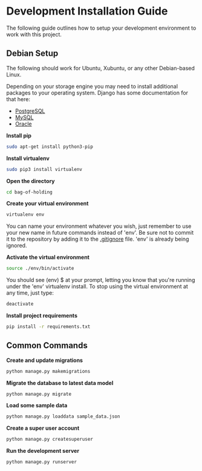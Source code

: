 # Development Installation Guide
The following guide outlines how to setup your development environment to work with this project.

## Debian Setup
The following should work for Ubuntu, Xubuntu, or any other Debian-based Linux.

Depending on your storage engine you may need to install additional packages to your operating system. Django has some documentation for that here: 
- [PostgreSQL](https://docs.djangoproject.com/en/1.9/ref/databases/#postgresql-notes)
- [MySQL](https://docs.djangoproject.com/en/1.9/ref/databases/#mysql-notes)
- [Oracle](https://docs.djangoproject.com/en/1.9/ref/databases/#oracle-notes)

**Install pip**

```sh
sudo apt-get install python3-pip
```

**Install virtualenv**

```sh
sudo pip3 install virtualenv
```


**Open the directory**

```sh
cd bag-of-holding
```

**Create your virtual environment**

```sh
virtualenv env
```
You can name your environment whatever you wish, just remember to use your new name in future commands instead of 'env'. Be sure not to commit it to the repository by adding it to the [.gitignore](.gitignore) file. 'env' is already being ignored.


**Activate the virtual environment**

```sh
source ./env/bin/activate
```

You should see (env) $ at your prompt, letting you know that you're running under the 'env' virtualenv install. To stop using the virtual environment at any time, just type:

```sh
deactivate
```

**Install project requirements**

```sh
pip install -r requirements.txt
```

## Common Commands

**Create and update migrations**

```sh
python manage.py makemigrations
```

**Migrate the database to latest data model**

```sh
python manage.py migrate
```

**Load some sample data**

```sh
python manage.py loaddata sample_data.json
```

**Create a super user account**

```sh
python manage.py createsuperuser
```

**Run the development server**

```sh
python manage.py runserver
```
